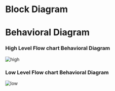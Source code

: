 # Block Diagram

# Behavioral Diagram
### High Level Flow chart Behavioral Diagram

![high](https://user-images.githubusercontent.com/85895650/157006887-8967c43b-fb41-4e2c-a973-370e97d7284a.png)
### Low Level Flow chart Behavioral Diagram

![low](https://user-images.githubusercontent.com/85895650/157006902-542e9a9e-866e-4bf9-9d9a-a5055846d070.png)





